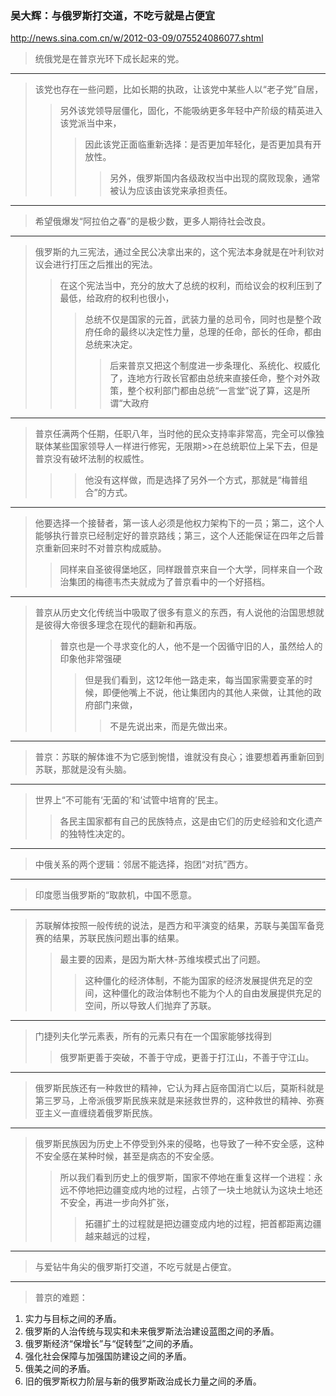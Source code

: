 ### 吴大辉：与俄罗斯打交道，不吃亏就是占便宜
http://news.sina.com.cn/w/2012-03-09/075524086077.shtml
>统俄党是在普京光环下成长起来的党。
---
>该党也存在一些问题，比如长期的执政，让该党中某些人以“老子党”自居，
>>另外该党领导层僵化，固化，不能吸纳更多年轻中产阶级的精英进入该党派当中来，
>>>因此该党正面临重新选择：是否更加年轻化，是否更加具有开放性。
>>>>另外，俄罗斯国内各级政权当中出现的腐败现象，通常被认为应该由该党来承担责任。
---
>希望俄爆发“阿拉伯之春”的是极少数，更多人期待社会改良。
---
>俄罗斯的九三宪法，通过全民公决拿出来的，这个宪法本身就是在叶利钦对议会进行打压之后推出的宪法。
>>在这个宪法当中，充分的放大了总统的权利，而给议会的权利压到了最低，给政府的权利也很小，
>>>总统不仅是国家的元首，武装力量的总司令，同时也是整个政府任命的最终以决定性力量，总理的任命，部长的任命，都由总统来决定。
>>>>后来普京又把这个制度进一步条理化、系统化、权威化了，连地方行政长官都由总统来直接任命，整个对外政策，整个权利部门都由总统“一言堂”说了算，这是所谓“大政府
---
>普京任满两个任期，任职八年，当时他的民众支持率非常高，完全可以像独联体某些国家领导人一样进行修宪，无限期>>在总统职位上呆下去，但是普京没有破坏法制的权威性。
>>>他没有这样做，而是选择了另外一个方式，那就是“梅普组合”的方式。
---
>他要选择一个接替者，第一该人必须是他权力架构下的一员；第二，这个人能够执行普京已经制定好的普京路线；第三，这个人还能保证在四年之后普京重新回来时不对普京构成威胁。
>>同样来自圣彼得堡地区，同样跟普京来自一个大学，同样来自一个政治集团的梅德韦杰夫就成为了普京看中的一个好搭档。
---
>普京从历史文化传统当中吸取了很多有意义的东西，有人说他的治国思想就是彼得大帝很多理念在现代的翻新和再版。
>>普京也是一个寻求变化的人，他不是一个因循守旧的人，虽然给人的印象他非常强硬
>>>但是我们看到，这12年他一路走来，每当国家需要变革的时候，即便他嘴上不说，他让集团内的其他人来做，让其他的政府部门来做，
>>>>不是先说出来，而是先做出来。
---
>普京：苏联的解体谁不为它感到惋惜，谁就没有良心；谁要想着再重新回到苏联，那就是没有头脑。
---
>世界上“不可能有‘无菌的’和‘试管中培育的’民主。
>>各民主国家都有自己的民族特点，这是由它们的历史经验和文化遗产的独特性决定的。
---
>中俄关系的两个逻辑：邻居不能选择，抱团“对抗”西方。
---
>印度愿当俄罗斯的“取款机，中国不愿意。
---
>苏联解体按照一般传统的说法，是西方和平演变的结果，苏联与美国军备竞赛的结果，苏联民族问题出事的结果。
>>最主要的因素，是因为斯大林-苏维埃模式出了问题。
>>>这种僵化的经济体制，不能为国家的经济发展提供充足的空间，这种僵化的政治体制也不能为个人的自由发展提供充足的空间，所以导致人们抛弃了苏联。
---
>门捷列夫化学元素表，所有的元素只有在一个国家能够找得到
>>俄罗斯更善于突破，不善于守成，更善于打江山，不善于守江山。
---
>俄罗斯民族还有一种救世的精神，它认为拜占庭帝国消亡以后，莫斯科就是第三罗马，上帝派俄罗斯民族来就是来拯救世界的，这种救世的精神、弥赛亚主义一直缠绕着俄罗斯民族。
---
>俄罗斯民族因为历史上不停受到外来的侵略，也导致了一种不安全感，这种不安全感在某种时候，甚至是病态的不安全感。
>>所以我们看到历史上的俄罗斯，国家不停地在重复这样一个进程：永远不停地把边疆变成内地的过程，占领了一块土地就认为这块土地还不安全，再进一步向外扩张，
>>>拓疆扩土的过程就是把边疆变成内地的过程，把首都距离边疆越来越远的过程，
---
>与爱钻牛角尖的俄罗斯打交道，不吃亏就是占便宜。
---
>普京的难题：
1. 实力与目标之间的矛盾。
2. 俄罗斯的人治传统与现实和未来俄罗斯法治建设蓝图之间的矛盾。
3. 俄罗斯经济“保增长”与“促转型”之间的矛盾。
4. 强化社会保障与加强国防建设之间的矛盾。
5. 俄美之间的矛盾。
6. 旧的俄罗斯权力阶层与新的俄罗斯政治成长力量之间的矛盾。